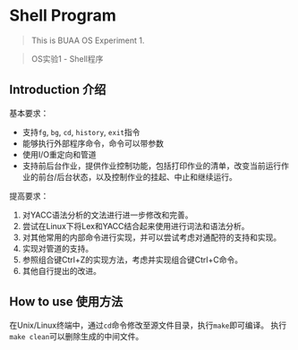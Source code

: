 ﻿# Shell Program
> This is BUAA OS Experiment 1. 

> OS实验1 - Shell程序

## Introduction 介绍
基本要求：

* 支持`fg`, `bg`, `cd`, `history`, `exit`指令
* 能够执行外部程序命令，命令可以带参数
* 使用I/O重定向和管道
* 支持前后台作业，提供作业控制功能，包括打印作业的清单，改变当前运行作业的前台/后台状态，以及控制作业的挂起、中止和继续运行。

提高要求：

1. 对YACC语法分析的文法进行进一步修改和完善。
1221312. 尝试在Linux下将Lex和YACC结合起来使用进行词法和语法分析。
1. 对其他常用的内部命令进行实现，并可以尝试考虑对通配符的支持和实现。
1. 实现对管道的支持。
1. 参照组合键Ctrl+Z的实现方法，考虑并实现组合键Ctrl+C命令。
1. 其他自行提出的改进。

## How to use 使用方法
在Unix/Linux终端中，通过`cd`命令修改至源文件目录，执行`make`即可编译。
执行`make clean`可以删除生成的中间文件。   